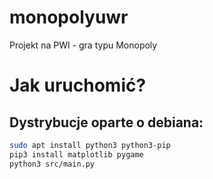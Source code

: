 # monopolyuwr
Projekt na PWI - gra typu Monopoly

# Jak uruchomić?
## Dystrybucje oparte o debiana:

```sh
sudo apt install python3 python3-pip
pip3 install matplotlib pygame
python3 src/main.py
```
